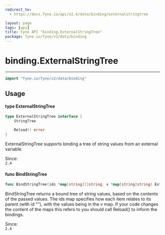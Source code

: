 ```yaml
---
redirect_to:
  - https://docs.fyne.io/api/v2.4/data/binding/externalstringtree

layout: page
tags: [api]
title: Fyne API "binding.ExternalStringTree"
package: fyne.io/fyne/v2/data/binding
---
```

# binding.ExternalStringTree
---

```go
import "fyne.io/fyne/v2/data/binding"
```

## Usage

#### type ExternalStringTree

```go
type ExternalStringTree interface {
	StringTree

	Reload() error
}
```

ExternalStringTree supports binding a tree of string values from an external variable.


<div class="since">Since: <code>
2.4</code></div>

#### func  BindStringTree

```go
func BindStringTree(ids *map[string][]string, v *map[string]string) ExternalStringTree
```
BindStringTree returns a bound tree of string values, based on the contents of the passed values. The ids map specifies how each item relates to its parent (with id ""), with the values being in the v map. If your code changes the content of the maps this refers to you should call Reload() to inform the bindings.


<div class="since">Since: <code>
2.4</code></div>
